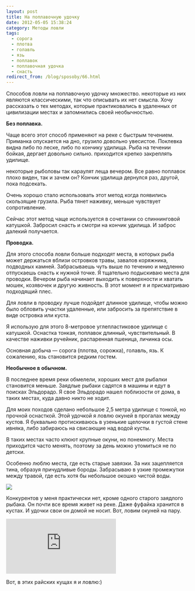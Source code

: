 ```yaml
---
layout: post
title: На поплавочную удочку
date: 2012-05-05 15:38:24
category: Методы ловли
tags:
  - сорога
  - плотва
  - голавль
  - язь
  - поплавок
  - поплавочная удочка
  - снасть
redirect_from: /blog/sposoby/66.html
---
```

Способов ловли на поплавочную удочку множество. некоторые из них
являются классическими, так что описывать их нет смысла. Хочу рассказать
о тех методах, которые практиковались в удаленных от цивилизации местах
и запомнились своей необычностью.

**Без поплавка.**

Чаще всего этот способ применяют на реке с быстрым течением. Приманка
опускается на дно, грузило довольно увесистое. Поклевка видна либо по
леске, либо по кончику удилища. Рыба на течении бойкая, дергает довольно
сильно. приходится крепко закреплять удилище.

некоторые рыболовы так караулят леща вечером. Все равно поплавок плохо
виден, так и зачем он? Кончик удилища дернулся раз, другой, пока
подсекать.

Очень хорошо стало использовать этот метод когда появились скользящие
грузила. Рыба тянет наживку, меньше чувствует сопротивление.

Сейчас этот метод чаще используется в сочетании со спиннинговой
катушкой. Забросил снасть и смотри на кончик удилища. И заброс далекий
получается.

**Проводка.**

Для этого способа ловли больше подходят места, в которых рыба может
держаться вблизи островков травы, завалов коряжника, подводных камней.
Забрасываешь чуть выше по течению и медленно отпускаешь снасть к нужной
точке. Я тщательно подыскиваю места для проводки. Вечером рыба начинает
выходить к поверхности и хватать мошек, козявочек и другую живность. В
этот момент я и присматриваю подходящий плес.

Для ловли в проводку лучше подойдет длинное удилище, чтобы можно было
обловить участки удаленные, или забросить за препятствие в виде островка
или куста.

Я использую для этого 8-метровое углепластиковое удилище с катушкой.
Оснастка тонкая, поплавок длинный, чувствительный. В качестве наживки
ручейник, распаренная пшеница, личинка осы.

Основная добыча — сорога (плотва, сорожка), голавль, язь. К сожалению,
язь становится редким гостем.

**Необычное в обычном.**

В последнее время реки обмелели, хороших мест для рыбалки становится
меньше. Заядлые рыбаки садятся в машины и едут в поисках Эльдорадо. Я
свое Эльдорадо нашел поблизости от дома, в таких местах, куда давно
никто не ходит.

Для моих походов сделано небольшое 2,5 метра удилище с тонкой, но
прочной оснасткой. Этой удочкой я ловлю окуней в прогалах между кустов.
Я буквально протискиваюсь в узенькие щелочки в густой стене ивняка, либо
забираюсь на свисающие над водой кусты.

В таких местах часто клюют крупные окуни, но понемногу. Места приходится
часто менять, поэтому за день можно утомиться не по детски.

Особенно люблю места, где есть старые завязки. За них зацепляется тина,
образуя причудливые бороды. Забрасываю в узкие промежутки между травой,
где есть хотя бы небольшое окошко чистой воды.

![](http://fishingguru.ru/uploads/images/00/00/01/2012/05/05/01d21b.jpg)

Конкурентов у меня практически нет, кроме одного старого заядлого
рыбака. Он почти все время живет на реке. Даже фуфайка хранится в
кустах. И удочки свои он домой не носит. Вот, ловим окуней на пару.

<div class="video">
  <iframe src="https://www.youtube.com/embed/wwNCOE9XvgI" frameborder="0" allowfullscreen></iframe>
</div>

Вот, в этих райских кущах я и ловлю:)
